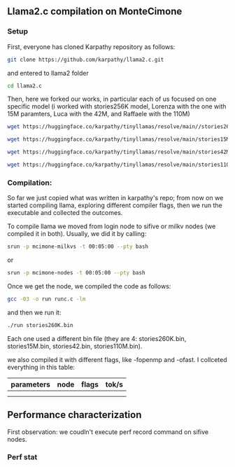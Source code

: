 

## Llama2.c compilation on MonteCimone 

### Setup 

First, everyone has cloned Karpathy repository as follows:
```bash 
git clone https://github.com/karpathy/llama2.c.git
```
and entered to llama2 folder
```bash 
cd llama2.c
```
Then, here we forked our works, in particular each of us focused on one specific model (i worked with stories256K model, Lorenza with the one with 15M paramters, Luca with the 42M, and Raffaele with the 110M)

```bash 
wget https://huggingface.co/karpathy/tinyllamas/resolve/main//stories260K/stories260K.bin
```

```bash 
wget https://huggingface.co/karpathy/tinyllamas/resolve/main/stories15M.bin
```

```bash 
wget https://huggingface.co/karpathy/tinyllamas/resolve/main/stories42M.bin
```
```bash 
wget https://huggingface.co/karpathy/tinyllamas/resolve/main/stories110M.bin
```

### Compilation:

So far we just copied what was written in karpathy's repo; from now on we started compiling llama, exploring different compiler flags, then we run the executable and collected the outcomes.

To compile llama we moved from login node to sifive or milkv nodes (we compiled it in both). Usually, we did it by calling:

```bash 
srun -p mcimone-milkvs -t 00:05:00 --pty bash
```
or 

```bash 
srun -p mcimone-nodes -t 00:05:00 --pty bash
```

Once we get the node, we compiled the code as follows:


```bash 
gcc -03 -o run runc.c -lm
```
and then we run it:

```bash 
./run stories260K.bin

```

Each one used a different bin file (they are 4: stories260K.bin, stories15M.bin, stories42.bin, stories110M.bin).

we also compiled it with different flags, like -fopenmp and -ofast. I collceted everything in this table:

| parameters  | node |  flags  |  tok/s  |
| ------      | ---  | -----   | -----   |
|             |      |         |         |
|             |      |         |         |

## Performance characterization

First observation: we coudln't execute perf record command on sifive nodes.

### Perf stat



